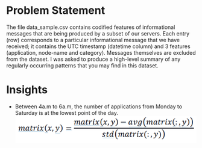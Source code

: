 # Problem Statement
The file data_sample.csv contains codified features of informational messages that are being produced by a subset of our servers. Each entry (row) corresponds to a particular 
informational message that we have received; it contains the UTC timestamp (datetime column) and 3 features (application, node-name and category). Messages themselves are 
excluded from the dataset. I was asked to produce a high-level summary of any regularly occurring patterns that you may find in this dataset. 
# Insights
- Between 4a.m to 6a.m, the number of applications from Monday to Saturday is at the lowest point of the day.
![alt text](https://github.com/Yash4850/DataScience/blob/main/Automatic%20Cancer%20Diagnostic/Figures/Matrix.PNG)
